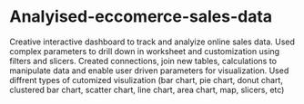 # Analyised-eccomerce-sales-data
Creative interactive dashboard to track and analyize online sales data.
Used complex parameters to drill down in worksheet and customization using filters and slicers.
Created connections, join new tables, calculations to manipulate data and enable user driven parameters for visualization.
Used diffrent types of cutomized visulization (bar chart, pie chart, donut chart, clustered bar chart, scatter chart, line chart, area chart, map, slicers, etc)
